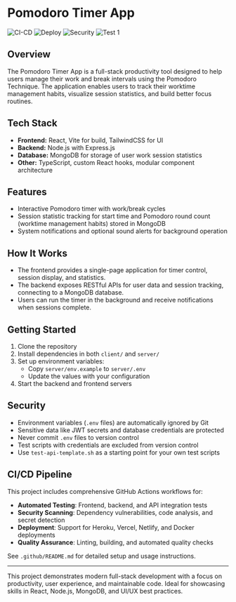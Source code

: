 # Pomodoro Timer App
![CI-CD](https://github.com/westondcrewe/pomodoro-timer-app/actions/workflows/ci-cd.yml/badge.svg)
![Deploy](https://github.com/westondcrewe/pomodoro-timer-app/actions/workflows/deploy.yml/badge.svg)
![Security](https://github.com/westondcrewe/pomodoro-timer-app/actions/workflows/security.yml/badge.svg)
![Test 1](https://github.com/westondcrewe/pomodoro-timer-app/actions/workflows/test.yml/badge.svg)

## Overview
The Pomodoro Timer App is a full-stack productivity tool designed to help users manage their work and break intervals using the Pomodoro Technique. The application enables users to track their worktime management habits, visualize session statistics, and build better focus routines.

## Tech Stack
- **Frontend:** React, Vite for build, TailwindCSS for UI
- **Backend:** Node.js with Express.js
- **Database:** MongoDB for storage of user work session statistics
- **Other:** TypeScript, custom React hooks, modular component architecture

## Features
- Interactive Pomodoro timer with work/break cycles
- Session statistic tracking for start time and Pomodoro round count (worktime management habits) stored in MongoDB
- System notifications and optional sound alerts for background operation

## How It Works
- The frontend provides a single-page application for timer control, session display, and statistics.
- The backend exposes RESTful APIs for user data and session tracking, connecting to a MongoDB database.
- Users can run the timer in the background and receive notifications when sessions complete.

## Getting Started
1. Clone the repository
2. Install dependencies in both `client/` and `server/`
3. Set up environment variables:
   - Copy `server/env.example` to `server/.env`
   - Update the values with your configuration
4. Start the backend and frontend servers

## Security
- Environment variables (`.env` files) are automatically ignored by Git
- Sensitive data like JWT secrets and database credentials are protected
- Never commit `.env` files to version control
- Test scripts with credentials are excluded from version control
- Use `test-api-template.sh` as a starting point for your own test scripts

## CI/CD Pipeline
This project includes comprehensive GitHub Actions workflows for:
- **Automated Testing**: Frontend, backend, and API integration tests
- **Security Scanning**: Dependency vulnerabilities, code analysis, and secret detection
- **Deployment**: Support for Heroku, Vercel, Netlify, and Docker deployments
- **Quality Assurance**: Linting, building, and automated quality checks

See `.github/README.md` for detailed setup and usage instructions.

---

This project demonstrates modern full-stack development with a focus on productivity, user experience, and maintainable code. Ideal for showcasing skills in React, Node.js, MongoDB, and UI/UX best practices.
